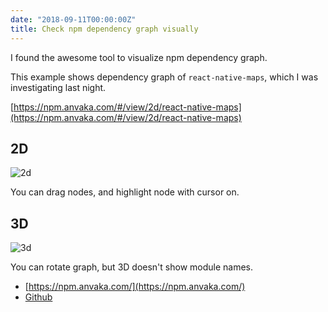 ```yaml
---
date: "2018-09-11T00:00:00Z"
title: Check npm dependency graph visually
---
```


I found the awesome tool to visualize npm dependency graph.

This example shows dependency graph of `react-native-maps`, which I was investigating last night.

[https://npm.anvaka.com/#/view/2d/react-native-maps](https://npm.anvaka.com/#/view/2d/react-native-maps)

## 2D

![2d](https://cdn.yusuke.cloud/assets/image/npm-dependency-graph-2d.png)

You can drag nodes, and highlight node with cursor on.

## 3D

![3d](https://cdn.yusuke.cloud/assets/image/npm-dependency-graph-3d.png)

You can rotate graph, but 3D doesn't show module names.

* [https://npm.anvaka.com/](https://npm.anvaka.com/)
* [Github](https://github.com/anvaka/npmgraph.an)
